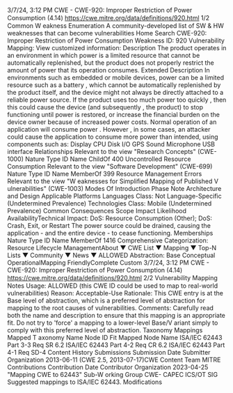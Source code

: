 3/7/24, 3:12 PM CWE - CWE-920: Improper Restriction of Power Consumption (4.14)
https://cwe.mitre.org/data/deﬁnitions/920.html 1/2
Common W eakness Enumeration
A community-developed list of SW & HW weaknesses that can become
vulnerabilities
Home Search
CWE-920: Improper Restriction of Power Consumption
Weakness ID: 920
Vulnerability Mapping: 
View customized information:
 Description
The product operates in an environment in which power is a limited resource that cannot be automatically replenished, but the product
does not properly restrict the amount of power that its operation consumes.
 Extended Description
In environments such as embedded or mobile devices, power can be a limited resource such as a battery , which cannot be
automatically replenished by the product itself, and the device might not always be directly attached to a reliable power source. If the
product uses too much power too quickly , then this could cause the device (and subsequently , the product) to stop functioning until
power is restored, or increase the financial burden on the device owner because of increased power costs.
Normal operation of an application will consume power . However , in some cases, an attacker could cause the application to consume
more power than intended, using components such as:
Display
CPU
Disk I/O
GPS
Sound
Microphone
USB interface
 Relationships
 Relevant to the view "Research Concepts" (CWE-1000)
Nature Type ID Name
ChildOf 400 Uncontrolled Resource Consumption
 Relevant to the view "Software Development" (CWE-699)
Nature Type ID Name
MemberOf 399 Resource Management Errors
 Relevant to the view "W eaknesses for Simplified Mapping of Published V ulnerabilities" (CWE-1003)
 Modes Of Introduction
Phase Note
Architecture and Design
 Applicable Platforms
Languages
Class: Not Language-Specific (Undetermined Prevalence)
Technologies
Class: Mobile (Undetermined Prevalence)
 Common Consequences
Scope Impact Likelihood
AvailabilityTechnical Impact: DoS: Resource Consumption (Other); DoS: Crash, Exit, or Restart
The power source could be drained, causing the application - and the entire device - to cease
functioning.
 Memberships
Nature Type ID Name
MemberOf 1416 Comprehensive Categorization: Resource Lifecycle ManagementAbout ▼ CWE List ▼ Mapping ▼ Top-N Lists ▼ Community ▼ News ▼
ALLOWED
Abstraction: Base
Conceptual OperationalMapping
FriendlyComplete Custom
3/7/24, 3:12 PM CWE - CWE-920: Improper Restriction of Power Consumption (4.14)
https://cwe.mitre.org/data/deﬁnitions/920.html 2/2
 Vulnerability Mapping Notes
Usage: ALLOWED (this CWE ID could be used to map to real-world vulnerabilities)
Reason: Acceptable-Use
Rationale:
This CWE entry is at the Base level of abstraction, which is a preferred level of abstraction for mapping to the root causes of
vulnerabilities.
Comments:
Carefully read both the name and description to ensure that this mapping is an appropriate fit. Do not try to 'force' a mapping to a
lower-level Base/V ariant simply to comply with this preferred level of abstraction.
 Taxonomy Mappings
Mapped T axonomy Name Node ID Fit Mapped Node Name
ISA/IEC 62443 Part 3-3 Req SR 6.2
ISA/IEC 62443 Part 4-2 Req CR 6.2
ISA/IEC 62443 Part 4-1 Req SD-4
 Content History
 Submissions
Submission Date Submitter Organization
2013-06-11
(CWE 2.5, 2013-07-17)CWE Content Team MITRE
 Contributions
Contribution Date Contributor Organization
2023-04-25 "Mapping CWE to 62443" Sub-W orking Group CWE- CAPEC ICS/OT SIG
Suggested mappings to ISA/IEC 62443.
 Modifications